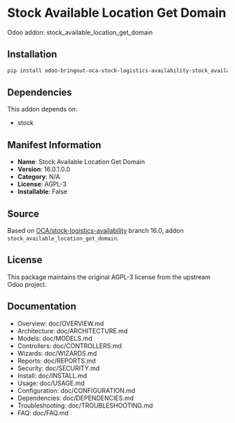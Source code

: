 # Stock Available Location Get Domain

Odoo addon: stock_available_location_get_domain

## Installation

```bash
pip install odoo-bringout-oca-stock-logistics-availability-stock_available_location_get_domain
```

## Dependencies

This addon depends on:
- stock

## Manifest Information

- **Name**: Stock Available Location Get Domain
- **Version**: 16.0.1.0.0
- **Category**: N/A
- **License**: AGPL-3
- **Installable**: False

## Source

Based on [OCA/stock-logistics-availability](https://github.com/OCA/stock-logistics-availability) branch 16.0, addon `stock_available_location_get_domain`.

## License

This package maintains the original AGPL-3 license from the upstream Odoo project.

## Documentation

- Overview: doc/OVERVIEW.md
- Architecture: doc/ARCHITECTURE.md
- Models: doc/MODELS.md
- Controllers: doc/CONTROLLERS.md
- Wizards: doc/WIZARDS.md
- Reports: doc/REPORTS.md
- Security: doc/SECURITY.md
- Install: doc/INSTALL.md
- Usage: doc/USAGE.md
- Configuration: doc/CONFIGURATION.md
- Dependencies: doc/DEPENDENCIES.md
- Troubleshooting: doc/TROUBLESHOOTING.md
- FAQ: doc/FAQ.md
